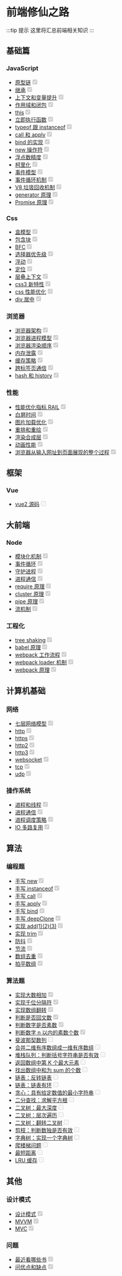 # 前端修仙之路

:::tip 提示
这里将汇总前端相关知识
:::

<BackTop />

## 基础篇

### JavaScript

- [原型链](https://au1996.github.io/blog/guide/prototype.html)<input type="checkbox" disabled checked />
- [继承](https://au1996.github.io/blog/guide/prototype.html#%E7%BB%A7%E6%89%BF)<input type="checkbox" disabled checked />
- [上下文和变量提升](https://au1996.github.io/interview/variable/demo1.html)<input type="checkbox" disabled checked />
- [作用域和闭包](https://au1996.github.io/interview/scope/demo1.html)<input type="checkbox" disabled checked />
- [this](https://au1996.github.io/interview/this/demo1.html)<input type="checkbox" disabled checked />
- [立即执行函数](https://segmentfault.com/a/1190000003985390)<input type="checkbox" disabled checked />
- [typeof 跟 instanceof](https://au1996.github.io/interview/instanceof/demo1.html)<input type="checkbox" disabled checked />
- [call 和 apply](https://au1996.github.io/interview/call-apply-bind/call.html)<input type="checkbox" disabled checked />
- [bind 的实现](https://au1996.github.io/interview/call-apply-bind/bind.html)<input type="checkbox" disabled checked />
- [new 操作符](https://au1996.github.io/interview/new/demo1.html)<input type="checkbox" disabled checked />
- [浮点数精度](https://au1996.github.io/interview/ieee754/demo1.html)<input type="checkbox" disabled checked />
- [柯里化](https://au1996.github.io/interview/curry/demo1.html)<input type="checkbox" disabled checked />
- [事件模型](https://wangdoc.com/javascript/events/model)<input type="checkbox" disabled checked />
- [事件循环机制](https://au1996.github.io/blog/guide/event-loop.html)<input type="checkbox" disabled checked />
- [V8 垃圾回收机制](https://juejin.cn/post/6844904016325902344)<input type="checkbox" disabled checked />
- [generator 原理](https://au1996.github.io/interview/generator/demo1.html)<input type="checkbox" disabled checked />
- [Promise 原理](https://au1996.github.io/interview/promise/demo.html)<input type="checkbox" disabled checked />

### Css

- [盒模型](https://segmentfault.com/a/1190000013069516)<input type="checkbox" disabled checked />
- [包含块](https://au1996.github.io/blog/guide/css-block.html)<input type="checkbox" disabled checked />
- [BFC](https://zhuanlan.zhihu.com/p/25321647)<input type="checkbox" disabled checked />
- [选择器优先级](https://zhuanlan.zhihu.com/p/41604775)<input type="checkbox" disabled checked />
- [浮动](https://segmentfault.com/a/1190000012739764)<input type="checkbox" disabled checked />
- [定位](https://developer.mozilla.org/zh-CN/docs/Learn/CSS/CSS_layout/Positioning)<input type="checkbox" disabled checked />
- [层叠上下文](https://www.zhangxinxu.com/wordpress/2016/01/understand-css-stacking-context-order-z-index/)<input type="checkbox" disabled checked />
- [css3 新特性](https://segmentfault.com/a/1190000010780991)<input type="checkbox" disabled checked />
- [css 性能优化](https://blog.csdn.net/weixin_43883485/article/details/103504171)<input type="checkbox" disabled checked />
- [div 居中](https://au1996.github.io/blog/frontend/html-css/element-centered.html)<input type="checkbox" disabled checked />

### 浏览器

- [浏览器架构](https://xie.infoq.cn/article/5d36d123bfd1c56688e125ad3)<input type="checkbox" disabled checked />
- [浏览器进程模型](https://au1996.github.io/blog/guide/borwer-message.html)<input type="checkbox" disabled checked />
- [浏览器渲染顺序](https://au1996.github.io/blog/guide/borwer-render.html)<input type="checkbox" disabled checked />
- [内存泄露](https://au1996.github.io/interview/gc/demo1.html)<input type="checkbox" disabled checked />
- [缓存策略](https://juejin.cn/post/6844903593275817998)<input type="checkbox" disabled checked />
- [跨标签页通信](https://juejin.cn/post/6844903811232825357)<input type="checkbox" disabled checked />
- [hash 和 history](https://blog.csdn.net/Charissa2017/article/details/104779412)<input type="checkbox" disabled checked />

### 性能

- [性能优化指标 RAIL](https://juejin.cn/post/6850037273312886797)<input type="checkbox" disabled checked />
- [白屏时间](https://cloud.tencent.com/developer/article/1508941)<input type="checkbox" disabled checked />
- [图片加载优化](https://zhuanlan.zhihu.com/p/33370207)<input type="checkbox" disabled checked />
- [重排和重绘](https://juejin.cn/post/6844904083212468238)<input type="checkbox" disabled checked />
- [渲染合成层](https://segmentfault.com/a/1190000014520786)<input type="checkbox" disabled checked />
- [动画性能](https://www.jianshu.com/p/d24a891d4de6)<input type="checkbox" disabled checked />
- [浏览器从输入网址到页面展现的整个过程](https://www.jianshu.com/p/d616d887953a)<input type="checkbox" disabled checked />

## 框架

### Vue

- [vue2 源码](https://ustbhuangyi.github.io/vue-analysis/v2/prepare/)<input type="checkbox" disabled  />

## 大前端

### Node

- [模块化机制](https://segmentfault.com/a/1190000017466120)<input type="checkbox" disabled checked />
- [事件循环](https://learnku.com/articles/38802)<input type="checkbox" disabled checked />
- [守护进程](https://juejin.cn/post/6844903444839399438)<input type="checkbox" disabled checked />
- [进程通信](http://www.ayqy.net/blog/nodejs%E8%BF%9B%E7%A8%8B%E9%97%B4%E9%80%9A%E4%BF%A1/)<input type="checkbox" disabled checked />
- [require 原理](https://www.ruanyifeng.com/blog/2015/05/require.html)<input type="checkbox" disabled checked />
- [cluster 原理](https://www.cnblogs.com/dashnowords/p/10958457.html)<input type="checkbox" disabled checked />
- [pipe 原理](https://cloud.tencent.com/developer/article/1630068)<input type="checkbox" disabled checked />
- [流机制](https://www.barretlee.com/blog/2017/06/06/dive-to-nodejs-at-stream-module/)<input type="checkbox" disabled checked />

### 工程化

- [tree shaking](https://juejin.cn/post/6844903544756109319)<input type="checkbox" disabled checked />
- [babel 原理](https://bobi.ink/2019/10/01/babel/)<input type="checkbox" disabled checked />
- [webpack 工作流程](https://developer.aliyun.com/article/61047)<input type="checkbox" disabled checked />
- [webpack loader 机制](https://github.com/youngwind/blog/issues/101)<input type="checkbox" disabled checked />
- [webpack 原理](https://xie.infoq.cn/article/5f463d1f0ec3598973714f44a)<input type="checkbox" disabled checked />

## 计算机基础

### 网络

- [七层网络模型](https://zhuanlan.zhihu.com/p/32059190)<input type="checkbox" disabled checked />
- [http](https://coolshell.cn/articles/19840.html)<input type="checkbox" disabled checked />
- [https](https://zhuanlan.zhihu.com/p/26682342)<input type="checkbox" disabled checked />
- [http2](https://juejin.cn/post/6844903984524705800)<input type="checkbox" disabled checked />
- [http3](https://www.cloudflare.com/zh-cn/learning/performance/what-is-http3/)<input type="checkbox" disabled checked />
- [websocket](https://blog.csdn.net/LL845876425/article/details/106393358)<input type="checkbox" disabled checked />
- [tcp](https://coolshell.cn/articles/11564.html)<input type="checkbox" disabled checked />
- [udp](https://zhuanlan.zhihu.com/p/337678680)<input type="checkbox" disabled checked />

### 操作系统

- [进程和线程](https://juejin.cn/post/6844903801321685000)<input type="checkbox" disabled checked />
- [进程通信](https://www.jianshu.com/p/c1015f5ffa74)<input type="checkbox" disabled checked />
- [进程调度策略](https://blog.csdn.net/qq_35642036/article/details/82809812)<input type="checkbox" disabled checked />
- [IO 多路复用](https://imageslr.com/2020/02/27/select-poll-epoll.html)<input type="checkbox" disabled checked />

## 算法

### 编程题

- [手写 new](https://au1996.github.io/interview/new/demo1.html)<input type="checkbox" disabled checked />
- [手写 instanceof](https://au1996.github.io/interview/instanceof/demo1.html)<input type="checkbox" disabled checked />
- [手写 call](https://au1996.github.io/interview/call-apply-bind/call.html)<input type="checkbox" disabled checked />
- [手写 apply](https://au1996.github.io/interview/call-apply-bind/apply.html)<input type="checkbox" disabled checked />
- [手写 bind](https://au1996.github.io/interview/call-apply-bind/bind.html)<input type="checkbox" disabled checked />
- [手写 deepClone](https://cloud.tencent.com/developer/article/1497418)<input type="checkbox" disabled checked />
- [实现 add(1)(2)(3)](https://au1996.github.io/interview/curry/demo1.html)<input type="checkbox" disabled checked />
- [实现 trim](https://www.cnblogs.com/rubylouvre/archive/2009/09/18/1568794.html)<input type="checkbox" disabled checked />
- [防抖](https://au1996.github.io/interview/debounce/demo1.html)<input type="checkbox" disabled checked />
- [节流](https://au1996.github.io/interview/throttle/demo1.html)<input type="checkbox" disabled checked />
- [数组去重](https://au1996.github.io/interview/array/unique.html)<input type="checkbox" disabled checked />
- [拍平数组](https://au1996.github.io/interview/array/flat.html)<input type="checkbox" disabled checked />

### 算法题

- [实现大数相加](https://au1996.github.io/interview/algorithm/实现大数相加.html)<input type="checkbox" disabled checked />
- [实现千位分隔符](https://au1996.github.io/interview/algorithm/实现千位分隔符.html)<input type="checkbox" disabled checked />
- [实现数组翻转](https://au1996.github.io/interview/algorithm/实现数组翻转.html)<input type="checkbox" disabled checked />
- [判断是否回文数](https://au1996.github.io/interview/algorithm/判断是否回文数.html)<input type="checkbox" disabled checked />
- [判断数字是否素数](https://au1996.github.io/interview/algorithm/判断数字是否素数.html)<input type="checkbox" disabled checked />
- [判断数字 n 以内的素数个数](https://au1996.github.io/interview/algorithm/判断数字n以内的素数个数.html)<input type="checkbox" disabled checked />
- [斐波那契数列](https://leetcode.cn/problems/fibonacci-number/description/)<input type="checkbox" disabled  />
- [合并二维有序数组成一维有序数组](https://leetcode.cn/problems/he-bing-liang-ge-pai-xu-de-lian-biao-lcof/description/)<input type="checkbox" disabled  />
- [堆栈队列：判断括号字符串是否有效](https://leetcode.cn/problems/valid-parenthesis-string/description/)<input type="checkbox" disabled  />
- [返回数组中第 K 个最大元素](https://leetcode.cn/problems/kth-largest-element-in-an-array/description/)<input type="checkbox" disabled  />
- [找出数组中和为 sum 的个数](https://wizardforcel.gitbooks.io/the-art-of-programming-by-july/content/02.03.html)<input type="checkbox" disabled  />
- [链表：反转链表](https://leetcode.cn/problems/fan-zhuan-lian-biao-lcof/description/)<input type="checkbox" disabled  />
- [链表：链表有环](https://leetcode.cn/problems/linked-list-cycle/description/)<input type="checkbox" disabled  />
- [贪心：具有给定数值的最小字符串](https://leetcode.cn/problems/smallest-string-with-a-given-numeric-value/description/)<input type="checkbox" disabled  />
- [二分查找：求解平方根](https://leetcode.cn/problems/sqrtx/description/)<input type="checkbox" disabled  />
- [二叉树：最大深度](https://leetcode.cn/problems/er-cha-shu-de-shen-du-lcof/description/)<input type="checkbox" disabled  />
- [二叉树：层次遍历](https://leetcode.cn/problems/binary-tree-level-order-traversal/description/)<input type="checkbox" disabled  />
- [二叉树：翻转二叉树](https://leetcode.cn/problems/invert-binary-tree/description/)<input type="checkbox" disabled  />
- [剪枝：判断数独是否有效](https://leetcode.cn/problems/valid-sudoku/description/)<input type="checkbox" disabled  />
- [字典树：实现一个字典树](https://leetcode.cn/problems/implement-trie-prefix-tree/description/)<input type="checkbox" disabled  />
- [爬楼梯问题](https://leetcode.cn/problems/climbing-stairs/description/)<input type="checkbox" disabled  />
- [最短距离](https://leetcode.cn/problems/shortest-distance-to-a-character/description/)<input type="checkbox" disabled  />
- [LRU 缓存](https://leetcode.cn/problems/lru-cache/description/)<input type="checkbox" disabled  />

## 其他

### 设计模式

- [设计模式](https://refactoringguru.cn/design-patterns)<input type="checkbox" disabled checked />
- [MVVM](https://zhuanlan.zhihu.com/p/79899786)<input type="checkbox" disabled checked />
- [MVC](https://blog.csdn.net/zhangli_/article/details/50419783)<input type="checkbox" disabled checked />

### 问题

- [最近看哪些书](https://www.bookstack.cn/)<input type="checkbox" disabled checked  />
- [问优点和缺点](https://zhuanlan.zhihu.com/p/139952856)<input type="checkbox" disabled checked />
